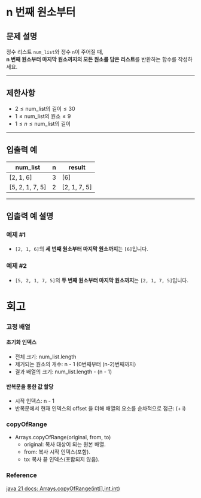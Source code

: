 # n 번째 원소부터

## 문제 설명
정수 리스트 `num_list`와 정수 `n`이 주어질 때,  
**n 번째 원소부터 마지막 원소까지의 모든 원소를 담은 리스트**를 반환하는 함수를 작성하세요.

---

## 제한사항
- $2 \leq \text{num_list의 길이} \leq 30$
- $1 \leq \text{num_list의 원소} \leq 9$
- $1 \leq n \leq \text{num_list의 길이}$

---

## 입출력 예

| num_list        | n | result       |
|-----------------|---|--------------|
| [2, 1, 6]       | 3 | [6]          |
| [5, 2, 1, 7, 5] | 2 | [2, 1, 7, 5] |

---

## 입출력 예 설명

### 예제 #1
- `[2, 1, 6]`의 **세 번째 원소부터 마지막 원소까지**는 `[6]`입니다.

### 예제 #2
- `[5, 2, 1, 7, 5]`의 **두 번째 원소부터 마지막 원소까지**는 `[2, 1, 7, 5]`입니다.
# 회고
### 고정 배열
#### 초기화 인덱스
- 전체 크기: num_list.length
- 제거되는 원소의 개수: n - 1 (0번째부터 (n-2)번째까지)
- 결과 배열의 크기: num_list.length - (n - 1)
#### 반복문을 통한 값 할당
- 시작 인덱스: n - 1
- 반복문에서 현재 인덱스의 offset 을 더해 배열의 요소를 순차적으로 접근: (+ i)
### copyOfRange
- Arrays.copyOfRange(original, from, to)
  - original: 복사 대상이 되는 원본 배열.
  - from: 복사 시작 인덱스(포함).
  - to: 복사 끝 인덱스(포함되지 않음).
### Reference
[java 21 docs: Arrays.copyOfRange(int[],int,int)](https://docs.oracle.com/en/java/javase/21/docs/api/java.base/java/util/Arrays.html#copyOfRange(int[],int,int))  